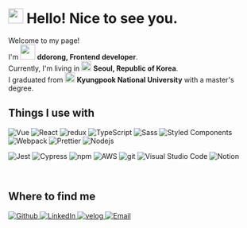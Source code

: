 <h1> <a href="https://www.gautamkrishnar.com/"><img src="https://media.giphy.com/media/hvRJCLFzcasrR4ia7z/giphy.gif" width="30"></a> Hello! Nice to see you. </h1>

<p>
Welcome to my page! <br/>
  I'm <img src="https://emojis.slackmojis.com/emojis/images/1531849430/4246/blob-sunglasses.gif?1531849430" width="30"/>  <b>ddorong, Frontend developer</b>. <br />
  Currently, I'm living in <img src="https://cdn-icons-png.flaticon.com/512/197/197582.png" width="20"/> <b> Seoul, Republic of Korea</b>.<br />
  I graduated from <img src="https://cdn-icons-png.flaticon.com/512/167/167707.png" width="20" /> <b>Kyungpook National University</b> with a master's degree.
</p>


<h2> Things I use with </h2>
<p>
  <img alt="Vue" src="https://img.shields.io/badge/-Vue-45b8d8?style=flat-square&logo=Vue.js&logoColor=white" />
  <img alt="React" src="https://img.shields.io/badge/-React-45b8d8?style=flat-square&logo=react&logoColor=white" />
  <img alt="redux" src="https://img.shields.io/badge/-Redux-8DD6F9?style=flat-square&logo=redux&logoColor=white" />
  <img alt="TypeScript" src="https://img.shields.io/badge/-TypeScript-46a2f1?style=flat-square&logo=typescript&logoColor=white" />
  <img alt="Sass" src="https://img.shields.io/badge/-Sass-2088FF?style=flat-square&logo=sass&logoColor=white" />
  <img alt="Styled Components" src="https://img.shields.io/badge/-Styled_Components-1a73e8?style=flat-square&logo=styled-components&logoColor=white" />
  <img alt="Webpack" src="https://img.shields.io/badge/-Webpack-007ACC?style=flat-square&logo=webpack&logoColor=white" /> 
  <img alt="Prettier" src="https://img.shields.io/badge/-Prettier-5849BE?style=flat-square&logo=prettier&logoColor=white" />
  <img alt="Nodejs" src="https://img.shields.io/badge/-Nodejs-430098?style=flat-square&logo=Node.js&logoColor=white" />
</p>

<p>
  <img alt="Jest" src="https://img.shields.io/badge/-Jest-CC6699?style=flat-square&logo=Jest&logoColor=white" />
  <img alt="Cypress" src="https://img.shields.io/badge/-Cypress-db7092?style=flat-square&logo=Cypress&logoColor=white" />
  <img alt="npm" src="https://img.shields.io/badge/-NPM-CB3837?style=flat-square&logo=npm&logoColor=white" />
  <img alt="AWS" src="https://img.shields.io/badge/-AWS-F05032?style=flat-square&logo=Amazon AWS&logoColor=white" />
  <img alt="git" src="https://img.shields.io/badge/-Git-FB542B?style=flat-square&logo=git&logoColor=white" />
  <img alt="Visual Studio Code" src="https://img.shields.io/badge/-Visual Studio Code-F9A03C?style=flat-square&logo=Visual Studio Code&logoColor=white"/>
  <img alt="Notion" src="https://img.shields.io/badge/-Notion-F7B93E?style=flat-square&logo=Notion&logoColor=white" />
</p>

<!-- <div >
  <h3>Languages used in my repos </h3>
  <img width="" src="https://github-readme-stats.vercel.app/api/top-langs/?username=devseung2&layout=compact&hide_title=1&card_width=300" alt="Top language used in my repos" />
  <br />
</div>

<br/>

![ddorong's github stats](https://github-readme-stats.vercel.app/api?username=devseung2&show_icons=true&theme=dracula&hide=stars,issues) -->

<br />

<h2> Where to find me </h2>
<p>
  <a href="https://github.com/devseung2" target="_blank">
    <img alt="Github" src="https://img.shields.io/badge/GitHub-%2312100E.svg?&style=for-the-badge&logo=Github&logoColor=white" />
  </a> 
  <a href="https://kr.linkedin.com/in/현승-석-78b639191" target="_blank">
    <img alt="LinkedIn" src="https://img.shields.io/badge/linkedin-%230077B5.svg?&style=for-the-badge&logo=linkedin&logoColor=white" />
  </a> 
  <a href="https://velog.io/@ddorong" target="_blank">
    <img alt="velog" src="https://img.shields.io/badge/velog-%43853d.svg?&style=for-the-badge&logo=velog&logoColor=white" />
  </a> 
  <a href="mailto:dev_seung2@naver.com" title="dev_seung2@naver.com">
    <img alt="Email" src="https://img.shields.io/badge/Email-%2312100E.svg?&style=for-the-badge&logo=Mail.Ru&logoColor=white" />
  </a> 
</p>
